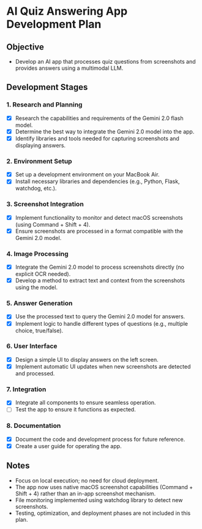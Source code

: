 # AI Quiz Answering App Development Plan

## Objective
- Develop an AI app that processes quiz questions from screenshots and provides answers using a multimodal LLM.

## Development Stages

### 1. Research and Planning
- [x] Research the capabilities and requirements of the Gemini 2.0 flash model.
- [x] Determine the best way to integrate the Gemini 2.0 model into the app.
- [x] Identify libraries and tools needed for capturing screenshots and displaying answers.

### 2. Environment Setup
- [x] Set up a development environment on your MacBook Air.
- [x] Install necessary libraries and dependencies (e.g., Python, Flask, watchdog, etc.).

### 3. Screenshot Integration
- [x] Implement functionality to monitor and detect macOS screenshots (using Command + Shift + 4).
- [x] Ensure screenshots are processed in a format compatible with the Gemini 2.0 model.

### 4. Image Processing
- [x] Integrate the Gemini 2.0 model to process screenshots directly (no explicit OCR needed).
- [x] Develop a method to extract text and context from the screenshots using the model.

### 5. Answer Generation
- [x] Use the processed text to query the Gemini 2.0 model for answers.
- [x] Implement logic to handle different types of questions (e.g., multiple choice, true/false).

### 6. User Interface
- [x] Design a simple UI to display answers on the left screen.
- [x] Implement automatic UI updates when new screenshots are detected and processed.

### 7. Integration
- [x] Integrate all components to ensure seamless operation.
- [ ] Test the app to ensure it functions as expected.

### 8. Documentation
- [x] Document the code and development process for future reference.
- [x] Create a user guide for operating the app.

## Notes
- Focus on local execution; no need for cloud deployment.
- The app now uses native macOS screenshot capabilities (Command + Shift + 4) rather than an in-app screenshot mechanism.
- File monitoring implemented using watchdog library to detect new screenshots.
- Testing, optimization, and deployment phases are not included in this plan.
